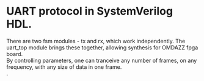 # UART protocol in SystemVerilog HDL.
There are two fsm modules - tx and rx, which work independently.
The uart_top module brings these together, allowing synthesis for OMDAZZ fpga board.
<br> By controlling parameters, one can tranceive any number of frames, on any frequency,
with any size of data in one frame. <br/>.
